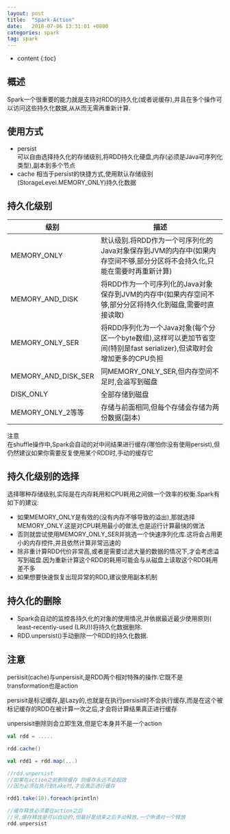 ```yaml
---
layout: post
title:  "Spark-Action"
date:   2018-07-06 13:31:01 +0800
categories: spark
tag: spark
---
```


* content
{:toc}


## 概述  

Spark一个很重要的能力就是支持对RDD的持久化(或者说缓存),并且在多个操作可以访问这些持久化数据,从从而无需再重新计算.    

## 使用方式  

* persist  
可以自由选择持久化的存储级别,将RDD持久化硬盘,内存(必须是Java可序列化类型),副本到多个节点  
* cache 
相当于persist的快捷方式,使用默认存储级别(StorageLevel.MEMORY_ONLY)持久化数据   

## 持久化级别  

|级别|描述|
|--|--|
|MEMORY_ONLY |默认级别.将RDD作为一个可序列化的Java对象保存到JVM的内存中(如果内存空间不够,部分分区将不会持久化,只能在需要时再重新计算)|
|MEMORY_AND_DISK|将RDD作为一个可序列化的Java对象保存到JVM的内存中(如果内存空间不够,部分分区将持久化到磁盘,需要时直接读取)|
|MEMORY_ONLY_SER |将RDD序列化为一个Java对象(每个分区一个byte数组),这样可以更加节省空间(特别是fast serializer),但读取时会增加更多的CPU负担|
|MEMORY_AND_DISK_SER|同MEMORY_ONLY_SER,但内存空间不足时,会溢写到磁盘|
|DISK_ONLY|全部存储到磁盘|
|MEMORY_ONLY_2等等|存储与前面相同,但每个存储会存储为两份数据(副本)|

注意  
在shuffle操作中,Spark会自动的对中间结果进行缓存(哪怕你没有使用persist),但仍然建议如果你需要反复使用某个RDD时,手动的缓存它

## 持久化级别的选择  

选择哪种存储级别,实际是在内存耗用和CPU耗用之间做一个效率的权衡.Spark有如下的建议:  

* 如果MEMORY_ONLY是有效的(没有内存不够导致的溢出),那就选择MEMORY_ONLY.这是对CPU耗用最小的做法,也是运行计算最快的做法  
* 否则就尝试使用MEMORY_ONLY_SER并挑选一个快速序列化库.这将会占用更小的内存控件,并且依然计算非常迅速的  
* 除非重计算RDD代价非常高,或者是需要过滤大量的数据的情况下,才会考虑溢写到磁盘.因为重新计算这个RDD的耗用可能会与从磁盘上读取这个RDD耗用差不多  
* 如果想要快速恢复出现异常的RDD,建议使用副本机制  

##  持久化的删除  

* Spark会自动的监控各持久化的对象的使用情况,并依据最近最少使用原则( least-recently-used (LRU))将持久化数据删除.  
* RDD.unpersist()手动删除一个RDD的持久化数据.  

## 注意  

persisit(cache)与unpersisit,是RDD两个相对特殊的操作.它既不是transformation也是action  

persisit是标记缓存,是Lazy的,也就是在执行persisit时不会执行缓存,而是在这个被标记缓存的RDD在被计算一次之后,才会将计算结果真正进行缓存  

unpersisit删除则会立即生效,但是它本身并不是一个action   

```scala
val rdd = .....

rdd.cache()

val rdd1 = rdd.map(...)

//rdd.unpersist  
//如果在action之前删除缓存 则缓存永远不会起效  
//因为必须在执行到take时,才会真正进行缓存

rdd1.take(10).foreach(println)

//缓存释放必须要在action之后
//另,缓存释放是可以自动的,但最好是结束之后手动释放,一个申请对一个释放
rdd.unpersist
```